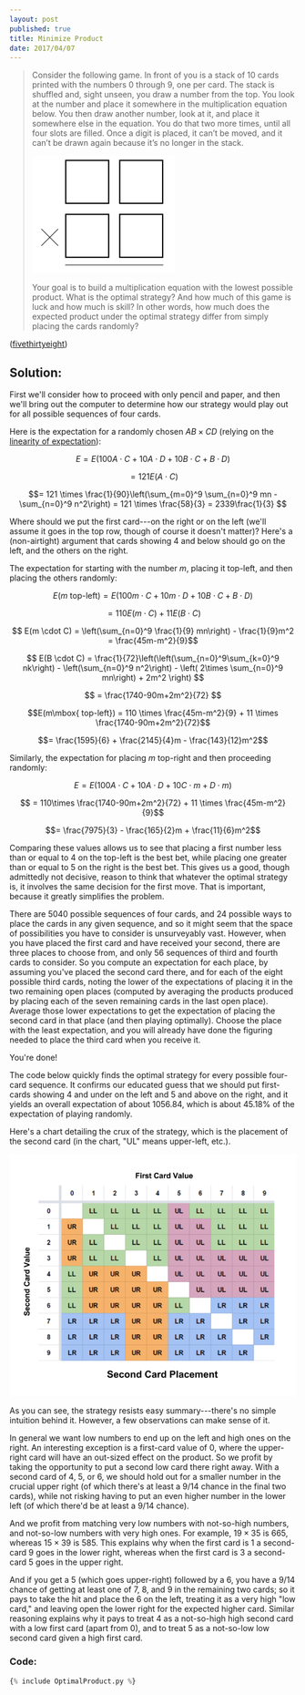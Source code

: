 ```yaml
---
layout: post
published: true
title: Minimize Product
date: 2017/04/07
---
```


>Consider the following game. In front of you is a stack of 10 cards printed with the numbers 0 through 9, one per card. The stack is shuffled and, sight unseen, you draw a number from the top. You look at the number and place it somewhere in the multiplication equation below. You then draw another number, look at it, and place it somewhere else in the equation. You do that two more times, until all four slots are filled. Once a digit is placed, it can’t be moved, and it can’t be drawn again because it’s no longer in the stack.
>
> ![Equation](/img/equation.png)
>
>Your goal is to build a multiplication equation with the lowest possible product. What is the optimal strategy? And how much of this game is luck and how much is skill? In other words, how much does the expected product under the optimal strategy differ from simply placing the cards randomly?

<!--more-->

([fivethirtyeight](https://fivethirtyeight.com/features/can-you-outsmart-our-elementary-school-math-problems/))

## Solution:

First we'll consider how to proceed with only pencil and paper, and then we'll bring out the computer to determine how our strategy would play out for all possible sequences of four cards.

Here is the expectation for a randomly chosen $AB \times CD$ (relying on the [linearity of expectation](https://brilliant.org/wiki/linearity-of-expectation/)):

$$E = E(100A\cdot C + 10A \cdot D + 10 B \cdot C + B \cdot D)$$

$$= 121 E(A\cdot C)$$

$$= 121 \times \frac{1}{90}\left(\sum_{m=0}^9 \sum_{n=0}^9 mn - \sum_{n=0}^9 n^2\right) 
= 121 \times \frac{58}{3} = 2339\frac{1}{3} $$

Where should we put the first card---on the right or on the left (we'll assume it goes in the top row, though of course it doesn't matter)? Here's a (non-airtight) argument that cards showing $4$ and below should go on the left, and the others on the right.

The expectation for starting with the number $m$, placing it top-left, and then placing the others randomly:

$$E(m\mbox{ top-left}) = E(100m \cdot C + 10m \cdot D + 10B \cdot C + B  \cdot D)$$

$$ = 110 E(m \cdot C) + 11E(B \cdot C)$$

$$ E(m \cdot C) = \left(\sum_{n=0}^9 \frac{1}{9} mn\right) - \frac{1}{9}m^2 
= \frac{45m-m^2}{9}$$

$$ E(B \cdot C) = \frac{1}{72}\left(\left(\sum_{n=0}^9\sum_{k=0}^9 nk\right) - \left(\sum_{n=0}^9 n^2\right) - \left( 2\times \sum_{n=0}^9 mn\right) + 2m^2 \right) $$

$$ = \frac{1740-90m+2m^2}{72} $$

$$E(m\mbox{ top-left}) = 110 \times \frac{45m-m^2}{9} + 11 \times \frac{1740-90m+2m^2}{72}$$

$$= \frac{1595}{6} + \frac{2145}{4}m - \frac{143}{12}m^2$$

Similarly, the expectation for placing $m$ top-right and then proceeding randomly:

$$E = E(100A \cdot C + 10A \cdot D + 10C \cdot m + D \cdot m)$$

$$ = 110\times \frac{1740-90m+2m^2}{72} + 11 \times \frac{45m-m^2}{9}$$

$$= \frac{7975}{3} - \frac{165}{2}m + \frac{11}{6}m^2$$

Comparing these values allows us to see that placing a first number less than or equal to $4$ on the top-left is the best bet, while placing one greater than or equal to $5$ on the right is the best bet.  This gives us a good, though admittedly not decisive, reason to think that whatever the optimal strategy is, it involves the same decision for the first move.  That is important, because it greatly simplifies the problem.

There are $5040$ possible sequences of four cards, and $24$ possible ways to place the cards in any given sequence, and so it might seem that the space of possibilities you have to consider is unsurveyably vast. However, when you have placed the first card and have received your second, there are three places to choose from, and only $56$ sequences of third and fourth cards to consider. So you compute an expectation for each place, by assuming you've placed the second card there, and for each of the eight possible third cards, noting the lower of the expectations of placing it in the two remaining open places (computed by averaging the products produced by placing each of the seven remaining cards in the last open place). Average those lower expectations to get the expectation of placing the second card in that place (and then playing optimally). Choose the place with the least expectation, and you will already have done the figuring needed to place the third card when you receive it.

You're done!

The code below quickly finds the optimal strategy for every possible four-card sequence. It confirms our educated guess that we should put first-cards showing $4$ and under on the left and $5$ and above on the right, and it yields an overall expectation of about $1056.84$, which is about $45.18\%$ of the expectation of playing randomly.

Here's a chart detailing the crux of the strategy, which is the placement of the second card (in the chart, "UL" means upper-left, etc.). 

![Second Card Placement](/img/MinimalProduct.png)

As you can see, the strategy resists easy summary---there's no simple intuition behind it.  However, a few observations can make sense of it. 

In general we want low numbers to end up on the left and high ones on the right. An interesting exception is a first-card value of $0$, where the upper-right card will have an out-sized effect on the product. So we profit by taking the opportunity to put a second low card there right away.  With a second card of $4$, $5$, or $6$, we should hold out for a smaller number in the crucial upper right (of which there's at least a $9/14$ chance in the final two cards), while not risking having to put an even higher number in the lower left (of which there'd be at least a $9/14$ chance).

And we profit from matching very low numbers with not-so-high numbers, and not-so-low numbers with very high ones. For example, $19\times 35$ is $665$, whereas $15\times 39$ is $585$. This explains why when the first card is $1$ a second-card $9$ goes in the lower right, whereas when the first card is $3$ a second-card $5$ goes in the upper right. 

And if you get a $5$ (which goes upper-right) followed by a $6$, you have a $9/14$ chance of getting at least one of $7$, $8$, and $9$ in the remaining two cards; so it pays to take the hit and place the $6$ on the left, treating it as a very high "low card," and leaving open the lower right for the expected higher card. Similar reasoning explains why it pays to treat $4$ as a not-so-high high second card with a low first card (apart from $0$), and to treat $5$ as a not-so-low low second card given a high first card. 

### Code:

```python
{% include OptimalProduct.py %}
```

<br>
